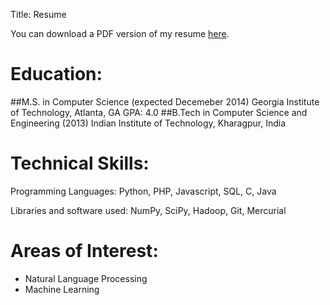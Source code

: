 Title: Resume

You can download a PDF version of my resume [here](http://vinaykola.com/vinaykola_resume.pdf).

Education:
==========

##M.S. in Computer Science (expected Decemeber 2014)
Georgia Institute of Technology, Atlanta, GA
GPA: 4.0
##B.Tech in Computer Science and Engineering (2013)
Indian Institute of Technology, Kharagpur, India

Technical Skills:
=================
Programming Languages: Python, PHP, Javascript, SQL, C, Java

Libraries and software used: NumPy, SciPy, Hadoop, Git, Mercurial

Areas of Interest:
==================
* Natural Language Processing
* Machine Learning